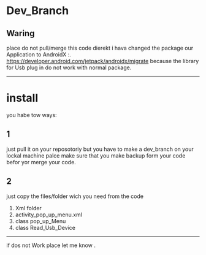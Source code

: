 # Dev_Branch

## Waring
place do not pull/merge this code dierekt 
i hava changed the package our Application to AndroidX :.  https://developer.android.com/jetpack/androidx/migrate
because the library for Usb plug in do not work with normal package.

---

# install
you habe tow ways:
## 1
just pull it on your reposotoriy but you have to make a dev_branch on your lockal machine
palce make sure that you make backup form your code befor yor merge your code.
## 2
just copy the files/folder  wich you need from the code



1. Xml folder
2. activity_pop_up_menu.xml
3. class pop_up_Menu
4. class Read_Usb_Device
 
---

 if dos not Work place let me know .


